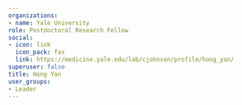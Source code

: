 ```yaml
---
organizations:
- name: Yale University
role: Postdoctoral Research Fellow
social:
- icon: link
  icon_pack: fas
  link: https://medicine.yale.edu/lab/cjohnson/profile/hong_yan/
superuser: false
title: Hong Yan
user_groups:
- Leader
---
```


